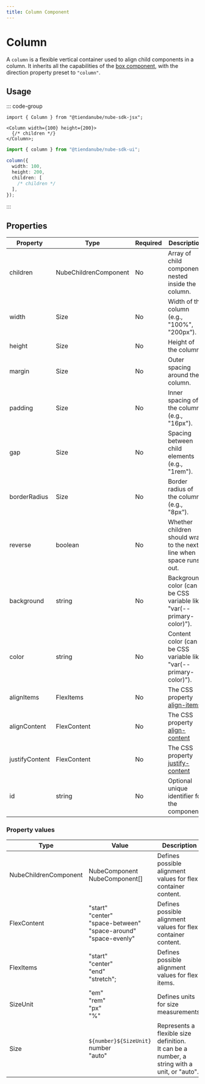 ```yaml
---
title: Column Component
---
```


# Column

A `column` is a flexible vertical container used to align child components in a column.
It inherits all the capabilities of the [box component](/docs/components/box), with the direction property preset to `"column"`.

## Usage

::: code-group

```tsx [JSX]
import { Column } from "@tiendanube/nube-sdk-jsx";

<Column width={100} height={200}>
  {/* children */}
</Column>;
```

```typescript [Declarative]
import { column } from "@tiendanube/nube-sdk-ui";

column({
  width: 100,
  height: 200,
  children: [
    /* children */
  ],
});
```

:::

## Properties

| Property       | Type                  | Required | Description                                                                                          |
| -------------- | --------------------- | -------- | ---------------------------------------------------------------------------------------------------- |
| children       | NubeChildrenComponent | No       | Array of child components nested inside the column.                                                  |
| width          | Size                  | No       | Width of the column (e.g., "100%", "200px").                                                         |
| height         | Size                  | No       | Height of the column.                                                                                |
| margin         | Size                  | No       | Outer spacing around the column.                                                                     |
| padding        | Size                  | No       | Inner spacing of the column (e.g., "16px").                                                          |
| gap            | Size                  | No       | Spacing between child elements (e.g., "1rem").                                                       |
| borderRadius   | Size                  | No       | Border radius of the column (e.g., "8px").                                                           |
| reverse        | boolean               | No       | Whether children should wrap to the next line when space runs out.                                   |
| background     | string                | No       | Background color (can be CSS variable like "var(--primary-color)").                                  |
| color          | string                | No       | Content color (can be CSS variable like "var(--primary-color)").                                     |
| alignItems     | FlexItems             | No       | The CSS property [align-items](https://developer.mozilla.org/en-US/docs/Web/CSS/align-items)         |
| alignContent   | FlexContent           | No       | The CSS property [align-content](https://developer.mozilla.org/en-US/docs/Web/CSS/align-content)     |
| justifyContent | FlexContent           | No       | The CSS property [justify-content](https://developer.mozilla.org/en-US/docs/Web/CSS/justify-content) |
| id             | string                | No       | Optional unique identifier for the component.                                                        |

### Property values

| Type                  | Value                                                                          | Description                                                                                     |
| --------------------- | ------------------------------------------------------------------------------ | ----------------------------------------------------------------------------------------------- |
| NubeChildrenComponent | NubeComponent<br/>NubeComponent[]                                              | Defines possible alignment values for flex container content.                                   |
| FlexContent           | "start"<br/>"center"<br/>"space-between"<br/>"space-around"<br/>"space-evenly" | Defines possible alignment values for flex container content.                                   |
| FlexItems             | "start"<br/>"center"<br/>"end"<br/>"stretch";                                  | Defines possible alignment values for flex items.                                               |
| SizeUnit              | "em"<br/>"rem"<br/>"px"<br/>"%"                                                | Defines units for size measurements.                                                            |
| Size                  | `${number}${SizeUnit}`<br/>number<br/>"auto"                                   | Represents a flexible size definition.<br/>It can be a number, a string with a unit, or "auto". |
